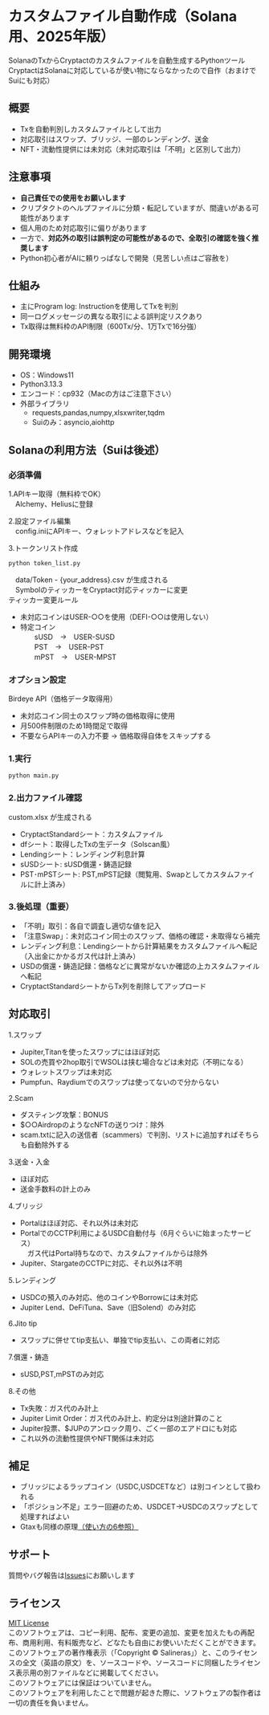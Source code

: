 # カスタムファイル自動作成（Solana用、2025年版）
SolanaのTxからCryptactのカスタムファイルを自動生成するPythonツール  
CryptactはSolanaに対応しているが使い物にならなかったので自作（おまけでSuiにも対応）  

## 概要
- Txを自動判別しカスタムファイルとして出力  
- 対応取引はスワップ、ブリッジ、一部のレンディング、送金  
- NFT・流動性提供には未対応（未対応取引は「不明」と区別して出力）  

## 注意事項
- **自己責任での使用をお願いします**  
- クリプタクトのヘルプファイルに分類・転記していますが、間違いがある可能性があります  
- 個人用のため対応取引に偏りがあります  
- 一方で、**対応外の取引は誤判定の可能性があるので、全取引の確認を強く推奨します**  
- Python初心者がAIに頼りっぱなしで開発（見苦しい点はご容赦を）  

## 仕組み
- 主にProgram log: Instructionを使用してTxを判別  
- 同一ログメッセージの異なる取引による誤判定リスクあり  
- Tx取得は無料枠のAPI制限（600Tx/分、1万Txで16分強）  

## 開発環境
- OS：Windows11  
- Python3.13.3  
- エンコード：cp932（Macの方はご注意下さい）  
- 外部ライブラリ  
  - requests,pandas,numpy,xlsxwriter,tqdm  
  - Suiのみ：asyncio,aiohttp  

## Solanaの利用方法（Suiは後述）
### 必須準備  
1.APIキー取得（無料枠でOK）  
　Alchemy、Heliusに登録  
 
2.設定ファイル編集  
　config.iniにAPIキー、ウォレットアドレスなどを記入  
  
3.トークンリスト作成  
```bash
python token_list.py
```
　data/Token - {your_address}.csv が生成される  
　SymbolのティッカーをCryptact対応ティッカーに変更  
ティッカー変更ルール  
- 未対応コインはUSER-○○を使用（DEFI-○○は使用しない）  
- 特定コイン  
　　sUSD　→　USER-SUSD  
　　PST　→　USER-PST  
　　mPST　→　USER-MPST  

### オプション設定  
Birdeye API（価格データ取得用）  
- 未対応コイン同士のスワップ時の価格取得に使用  
- 月500件制限のため1時間足で取得  
- 不要ならAPIキーの入力不要 → 価格取得自体をスキップする  

### 1.実行  
```bash
python main.py  
```

### 2.出力ファイル確認  
custom.xlsx が生成される  
- CryptactStandardシート：カスタムファイル  
- dfシート：取得したTxの生データ（Solscan風）  
- Lendingシート：レンディング利息計算  
- sUSDシート: sUSD償還・鋳造記録  
- PST･mPSTシート: PST,mPST記録（閲覧用、Swapとしてカスタムファイルに計上済み）  

### 3.後処理（重要）  
- 「不明」取引：各自で調査し適切な値を記入  
- 「注意Swap」：未対応コイン同士のスワップ、価格の確認・未取得なら補完  
- レンディング利息：Lendingシートから計算結果をカスタムファイルへ転記（入出金にかかるガス代は計上済み）  
- USDの償還・鋳造記録：価格などに異常がないか確認の上カスタムファイルへ転記  
- CryptactStandardシートからTx列を削除してアップロード  

## 対応取引
1.スワップ  
- Jupiter,Titanを使ったスワップにはほぼ対応  
- SOLの売買や2hop取引でWSOLは挟む場合などは未対応（不明になる）  
- ウォレットスワップは未対応  
- Pumpfun、Raydiumでのスワップは使ってないので分からない  

2.Scam  
- ダスティング攻撃：BONUS  
- $○○AirdropのようなcNFTの送りつけ：除外  
- scam.txtに記入の送信者（scammers）で判別、リストに追加すればそちらも自動除外する  

3.送金・入金  
- ほぼ対応  
- 送金手数料の計上のみ  

4.ブリッジ  
- Portalはほぼ対応、それ以外は未対応  
- PortalでのCCTP利用によるUSDC自動付与（6月ぐらいに始まったサービス）  
　ガス代はPortal持ちなので、カスタムファイルからは除外  
- Jupiter、StargateのCCTPに対応、それ以外は不明  

5.レンディング  
- USDCの預入のみ対応、他のコインやBorrowには未対応  
- Jupiter Lend、DeFiTuna、Save（旧Solend）のみ対応  

6.Jito tip  
- スワップに併せてtip支払い、単独でtip支払い、この両者に対応  

7.償還・鋳造  
- sUSD,PST,mPSTのみ対応  

8.その他  
- Tx失敗：ガス代のみ計上  
- Jupiter Limit Order：ガス代のみ計上、約定分は別途計算のこと  
- Jupiter投票、$JUPのアンロック周り、ごく一部のエアドロにも対応  
- これ以外の流動性提供やNFT関係は未対応  

## 補足
- ブリッジによるラップコイン（USDC,USDCETなど）は別コインとして扱われる  
- 「ポジション不足」エラー回避のため、USDCET→USDCのスワップとして処理すればよい  
- Gtaxも同様の原理[（使い方の6参照）](https://note.com/salineras/n/n13dfe5eee8fa)

## サポート
質問やバグ報告は[Issues](https://github.com/Salineras/Solana_tax-tool_2025/issues)にお願いします  

## ライセンス
[MIT License](./LICENSE)  
このソフトウェアは、コピー利用、配布、変更の追加、変更を加えたもの再配布、商用利用、有料販売など、どなたも自由にお使いいただくことができます。  
このソフトウェアの著作権表示（「Copyright  © Salineras」）と、このライセンスの全文（英語の原文）を、ソースコードや、ソースコードに同梱したライセンス表示用の別ファイルなどに掲載してください。  
このソフトウェアには保証はついていません。  
このソフトウェアを利用したことで問題が起きた際に、ソフトウェアの製作者は一切の責任を負いません。  
